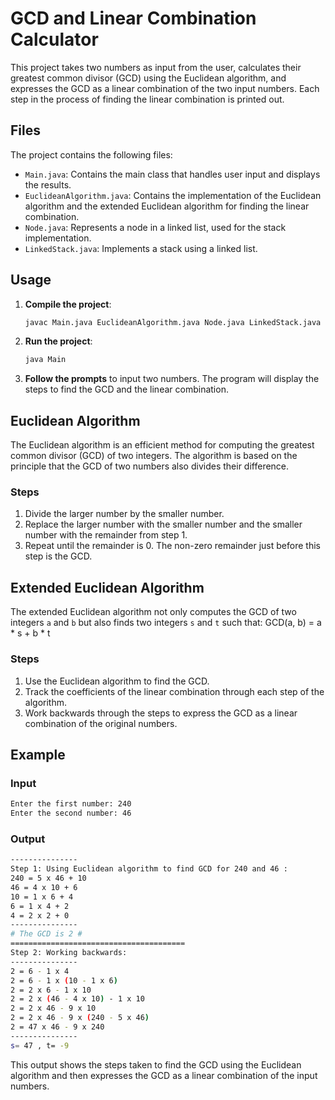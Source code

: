 # GCD and Linear Combination Calculator

This project takes two numbers as input from the user, calculates their greatest common divisor (GCD) using the Euclidean algorithm, and expresses the GCD as a linear combination of the two input numbers. Each step in the process of finding the linear combination is printed out.

## Files

The project contains the following files:

- `Main.java`: Contains the main class that handles user input and displays the results.
- `EuclideanAlgorithm.java`: Contains the implementation of the Euclidean algorithm and the extended Euclidean algorithm for finding the linear combination.
- `Node.java`: Represents a node in a linked list, used for the stack implementation.
- `LinkedStack.java`: Implements a stack using a linked list.

## Usage

1. **Compile the project**:
    ```sh
    javac Main.java EuclideanAlgorithm.java Node.java LinkedStack.java
    ```

2. **Run the project**:
    ```sh
    java Main
    ```

3. **Follow the prompts** to input two numbers. The program will display the steps to find the GCD and the linear combination.

## Euclidean Algorithm

The Euclidean algorithm is an efficient method for computing the greatest common divisor (GCD) of two integers. The algorithm is based on the principle that the GCD of two numbers also divides their difference.

### Steps

1. Divide the larger number by the smaller number.
2. Replace the larger number with the smaller number and the smaller number with the remainder from step 1.
3. Repeat until the remainder is 0. The non-zero remainder just before this step is the GCD.

## Extended Euclidean Algorithm

The extended Euclidean algorithm not only computes the GCD of two integers `a` and `b` but also finds two integers `s` and `t` such that:
GCD(a, b) = a * s + b * t

### Steps

1. Use the Euclidean algorithm to find the GCD.
2. Track the coefficients of the linear combination through each step of the algorithm.
3. Work backwards through the steps to express the GCD as a linear combination of the original numbers.

## Example

### Input
```sh
Enter the first number: 240
Enter the second number: 46
```

### Output
```sh
---------------
Step 1: Using Euclidean algorithm to find GCD for 240 and 46 :
240 = 5 x 46 + 10
46 = 4 x 10 + 6
10 = 1 x 6 + 4
6 = 1 x 4 + 2
4 = 2 x 2 + 0
---------------
# The GCD is 2 #
=======================================
Step 2: Working backwards:
---------------
2 = 6 - 1 x 4
2 = 6 - 1 x (10 - 1 x 6)
2 = 2 x 6 - 1 x 10
2 = 2 x (46 - 4 x 10) - 1 x 10
2 = 2 x 46 - 9 x 10
2 = 2 x 46 - 9 x (240 - 5 x 46)
2 = 47 x 46 - 9 x 240
---------------
s= 47 , t= -9
```
This output shows the steps taken to find the GCD using the Euclidean algorithm and then expresses the GCD as a linear combination of the input numbers.
